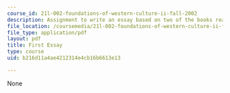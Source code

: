 ```yaml
---
course_id: 21l-002-foundations-of-western-culture-ii-fall-2002
description: Assignment to write an essay based on two of the books read for the class.
file_location: /coursemedia/21l-002-foundations-of-western-culture-ii-fall-2002/b216d11a4ae4212314e4cb16b6613e13_essay1.pdf
file_type: application/pdf
layout: pdf
title: First Essay
type: course
uid: b216d11a4ae4212314e4cb16b6613e13

---
```

None